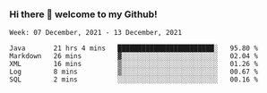 ### Hi there 👋 welcome to my Github! 

<!--START_SECTION:waka-->
```text
Week: 07 December, 2021 - 13 December, 2021

Java       21 hrs 4 mins   ████████████████████████░   95.80 % 
Markdown   26 mins         ▓░░░░░░░░░░░░░░░░░░░░░░░░   02.04 % 
XML        16 mins         ▒░░░░░░░░░░░░░░░░░░░░░░░░   01.26 % 
Log        8 mins          ▒░░░░░░░░░░░░░░░░░░░░░░░░   00.67 % 
SQL        2 mins          ░░░░░░░░░░░░░░░░░░░░░░░░░   00.16 % 
```
<!--END_SECTION:waka-->
